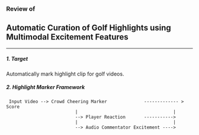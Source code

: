### Review of
## Automatic Curation of Golf Highlights using Multimodal Excitement Features
***
##### 1. Target
Automatically mark highlight clip for golf videos.
##### 2. Highlight Marker Framework
```
 Input Video --> Crowd Cheering Marker              ------------- >   Score
                          |                                    |
                          --> Player Reaction       ----------->
                          |                                    |
                          --> Audio Commentator Excitement ---->
```
